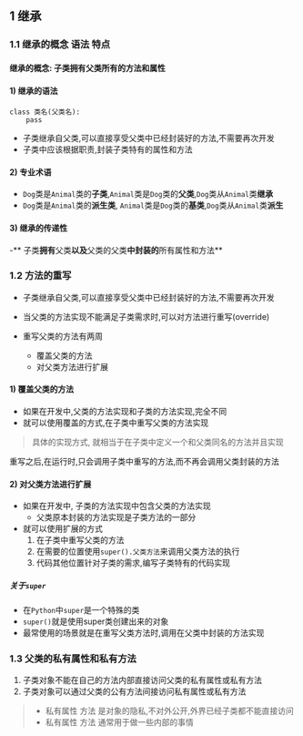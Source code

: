 
## 1 继承

### 1.1 继承的概念 语法 特点

#### 继承的概念: 子类拥有父类所有的方法和属性

#### 1) 继承的语法

	class 类名(父类名):
		pass

- 子类继承自父类,可以直接享受父类中已经封装好的方法,不需要再次开发
- 子类中应该根据职责,封装子类特有的属性和方法

#### 2) 专业术语


- `Dog`类是`Animal`类的**子类**,`Animal`类是`Dog`类的**父类**,`Dog`类从`Animal`类**继承**
- `Dog`类是`Animal`类的**派生类**, `Animal`类是`Dog`类的**基类**,`Dog`类从`Animal`类**派生**

#### 3) 继承的传递性

-** 子类**拥有**父类**以及**父类的父类**中封装的**所有属性和方法**


### 1.2 方法的重写


- 子类继承自父类,可以直接享受父类中已经封装好的方法,不需要再次开发
- 当父类的方法实现不能满足子类需求时,可以对方法进行重写(override)

- 重写父类的方法有两周
	- 覆盖父类的方法
	- 对父类方法进行扩展

#### 1) 覆盖父类的方法

- 如果在开发中,父类的方法实现和子类的方法实现,完全不同
- 就可以使用覆盖的方式,在子类中重写父类的方法实现

> 具体的实现方式, 就相当于在子类中定义一个和父类同名的方法并且实现

重写之后,在运行时,只会调用子类中重写的方法,而不再会调用父类封装的方法


#### 2) 对父类方法进行扩展

- 如果在开发中, 子类的方法实现中包含父类的方法实现
	- 父类原本封装的方法实现是子类方法的一部分
- 就可以使用扩展的方式
	1. 在子类中重写父类的方法
	2. 在需要的位置使用`super().父类方法`来调用父类方法的执行
	3. 代码其他位置针对子类的需求,编写子类特有的代码实现


##### 关于`super`

- 在`Python`中`super`是一个特殊的类
- `super()`就是使用super类创建出来的对象
- 最常使用的场景就是在重写父类方法时,调用在父类中封装的方法实现


### 1.3 父类的私有属性和私有方法

1. 子类对象不能在自己的方法内部直接访问父类的私有属性或私有方法
2. 子类对象可以通过父类的公有方法间接访问私有属性或私有方法

> - 私有属性 方法 是对象的隐私,不对外公开,外界已经子类都不能直接访问
> - 私有属性 方法 通常用于做一些内部的事情

